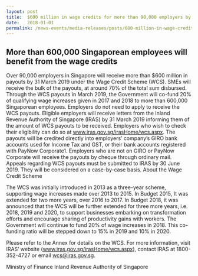 ```yaml
---
layout: post
title:  $600 million in wage credits for more than 90,000 employers by 31 March 2019
date:   2018-01-01
permalink: /news-events/media-releases/posts/600-million-in-wage-credits-for-more-than-90000-employers-by-31-march-2019/
---
```

## More than 600,000 Singaporean employees will benefit from the wage credits


Over 90,000 employers in Singapore will receive more than $600 million in payouts by 31 March 2019 under the Wage Credit Scheme (WCS). SMEs will receive the bulk of the payouts, at around 70% of the total sum disbursed. Through the WCS payouts in March 2019, the Government will co-fund 20% of qualifying wage increases given in 2017 and 2018 to more than 600,000 Singaporean employees. Employers do not need to apply to receive the WCS payouts. Eligible employers will receive letters from the Inland Revenue Authority of Singapore (IRAS) by 31 March 2019 informing them of the amount of WCS payouts to be received. Employers who wish to check their eligibility can do so at www.iras.gov.sg/irasHome/wcs.aspx. The payouts will be credited directly into employers’ company’s GIRO bank accounts used for Income Tax and GST, or their bank accounts registered with PayNow Corporate1. Employers who are not on GIRO or PayNow Corporate will receive the payouts by cheque through ordinary mail. Appeals regarding WCS payouts must be submitted to IRAS by 30 June 2019. They will be considered on a case-by-case basis. About the Wage Credit Scheme

The WCS was initially introduced in 2013 as a three-year scheme, supporting wage increases made over 2013 to 2015. In Budget 2015, It was extended for two more years, over 2016 to 2017. In Budget 2018, it was announced that the WCS will be further extended for three more years, i.e. 2018, 2019 and 2020, to support businesses embarking on transformation efforts and encourage sharing of productivity gains with workers. The Government will continue to fund 20% of wage increases in 2018. This co-funding ratio will be stepped down to 15% in 2019 and 10% in 2020.

Please refer to the Annex for details on the WCS. For more information, visit IRAS’ website (www.iras.gov.sg/irasHome/wcs.aspx), contact IRAS at 1800-352-4727 or email wcs@iras.gov.sg.

Ministry of Finance
Inland Revenue Authority of Singapore
